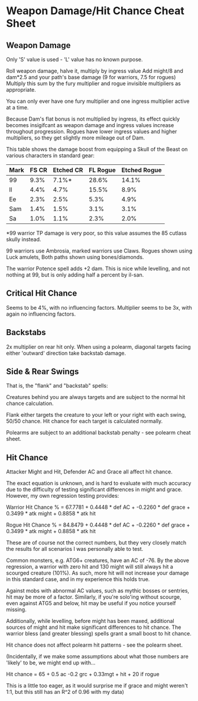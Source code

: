 # Weapon Damage/Hit Chance Cheat Sheet

## Weapon Damage

Only 'S' value is used - 'L' value has no known purpose.

Roll weapon damage, halve it, multiply by ingress value
Add might/8 and dam*2.5 and your path's base damage (9 for warriors, 7.5 for rogues)
Multiply this sum by the fury multiplier and rogue invisible multipliers as appropriate.

You can only ever have one fury multiplier and one ingress multiplier active at a time.

Because Dam's flat bonus is not multiplied by ingress, its effect quickly becomes insigifcant as weapon damage and ingress values increase throughout progression. Rogues have lower ingress values and higher multipliers, so they get slightly more mileage out of Dam.

This table shows the damage boost from equipping a Skull of the Beast on various characters in standard gear:

| Mark | FS CR | Etched CR | FL Rogue | Etched Rogue |
|------|-------|-----------|----------|--------------|
| 99   | 9.3%  | 7.1%*     | 28.6%    | 14.1%        |
| Il   | 4.4%  | 4.7%      | 15.5%    | 8.9%         |
| Ee   | 2.3%  | 2.5%      | 5.3%     | 4.9%         |
| Sam  | 1.4%  | 1.5%      | 3.1%     | 3.1%         |
| Sa   | 1.0%  | 1.1%      | 2.3%     | 2.0%         |

*99 warrior TP damage is very poor, so this value assumes the 85 cutlass skully instead.

99 warriors use Ambrosia, marked warriors use Claws.
Rogues shown using Luck amulets,
Both paths shown using bones/diamonds.

The warrior Potence spell adds +2 dam. This is nice while levelling, and not nothing at 99, but is only adding half a percent by il-san.

## Critical Hit Chance

Seems to be 4%, with no influencing factors.
Multiplier seems to be 3x, with again no influencing factors.

## Backstabs

2x multiplier on rear hit only.
When using a polearm, diagonal targets facing either 'outward' direction take backstab damage.

## Side & Rear Swings

That is, the "flank" and "backstab" spells:

Creatures behind you are always targets and are subject to the normal hit chance calculation.

Flank either targets the creature to your left or your right with each swing, 50/50 chance. Hit chance for each target is calculated normally.

Polearms are subject to an additional backstab penalty - see polearm cheat sheet.

## Hit Chance

Attacker Might and Hit, Defender AC and Grace all affect hit chance.

The exact equation is unknown, and is hard to evaluate with much accuracy due to the difficulty of testing significant differences in might and grace. However, my own regression testing provides:

Warrior Hit Chance % = 67.7781 + 0.4448 * def AC + -0.2260 * def grace + 0.3499 * atk might + 0.8858 * atk hit

Rogue Hit Chance % = 84.8479 + 0.4448 * def AC + -0.2260 * def grace + 0.3499 * atk might + 0.8858 * atk hit

These are of course not the correct numbers, but they very closely match the results for all scenarios I was personally able to test.

Common monsters, e.g. ATG6+ creatures, have an AC of -76. By the above regression, a warrior with zero hit and 130 might will still always hit a scourged creature (101%). As such, more hit will not increase your damage in this standard case, and in my experience this holds true.

Against mobs with abnormal AC values, such as mythic bosses or sentries, hit may be more of a factor. Similarly, if you're solo'ing without scourge, even against ATG5 and below, hit may be useful if you notice yourself missing.

Additionally, while levelling, before might has been maxed, additional sources of might and hit make significant differences to hit chance. The warrior bless (and greater blessing) spells grant a small boost to hit chance.

Hit chance does not affect polearm hit patterns - see the polearm sheet.

(Incidentally, if we make some assumptions about what those numbers are 'likely' to be, we might end up with...

Hit chance = 65 + 0.5 ac -0.2 grc + 0.33mgt + hit + 20 if rogue

This is a little too eager, as it would surprise me if grace and might weren't 1:1, but this still has an R^2 of 0.96 with my data)